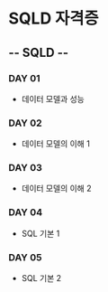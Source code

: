 # SQLD 자격증 

## -- SQLD --

### DAY 01 
  - 데이터 모델과 성능

### DAY 02
  - 데이터 모델의 이해 1

### DAY 03
  - 데이터 모델의 이해 2

### DAY 04
  - SQL 기본 1

### DAY 05
  - SQL 기본 2
   